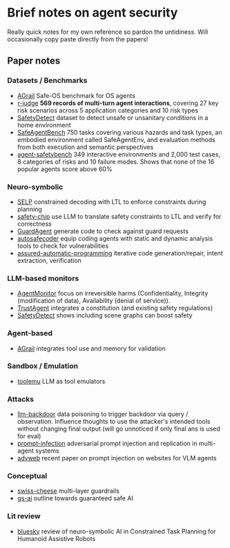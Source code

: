 # Brief notes on agent security
Really quick notes for my own reference so pardon the untidiness. Will occasionally copy paste directly from the papers!


## Paper notes

### Datasets / Benchmarks
- [AGrail](papers/AGrail.md) Safe-OS benchmark for OS agents
- [r-judge](papers/r-judge.md)  **569 records of multi-turn agent interactions**, covering 27 key risk scenarios across 5 application categories and 10 risk types
- [SafetyDetect](papers/SafetyDetect.md) dataset to detect unsafe or unsanitary conditions in a home environment
- [SafeAgentBench](papers/SafeAgentBench.md) 750 tasks covering various hazards and task types, an embodied environment called SafeAgentEnv, and evaluation methods from both execution and semantic perspectives
- [agent-safetybench](papers/agent-safetybench.md) 349 interactive environments and 2,000 test cases, 8 categories of risks and 10 failure modes. Shows that none of the 16 popular agents score above 60%

### Neuro-symbolic
- [SELP](papers/SELP.md) constrained decoding with LTL to enforce constraints during planning
- [safety-chip](papers/safety-chip.md) use LLM to translate safety constraints to LTL and verify for correctness
- [GuardAgent](papers/GuardAgent.md) generate code to check against guard requests
- [autosafecoder](papers/autosafecoder.md) equip coding agents with static and dynamic analysis tools to check for vulnerabilities
- [assured-automatic-programming](papers/assured-automatic-programming.md) iterative code generation/repair, intent extraction, verification

### LLM-based monitors
- [AgentMonitor](papers/AgentMonitor.md) focus on irreversible harms (Confidentiality, Integrity (modification of data), Availability (denial of service)).
- [TrustAgent](papers/TrustAgent.md) integrates a constitution (and existing safety regulations)
- [SafetyDetect](papers/SafetyDetect.md) shows including scene graphs can boost safety

### Agent-based
- [AGrail](papers/AGrail.md) integrates tool use and memory for validation

### Sandbox / Emulation
- [toolemu](papers/toolemu.md) LLM as tool emulators

### Attacks
- [llm-backdoor](papers/llm-backdoor.md) data poisoning to trigger backdoor via query / observation. Influence thoughts to use the attacker's intended tools without changing final output (will go unnoticed if only final ans is used for eval)
- [prompt-infection](papers/prompt-infection.md) adversarial prompt injection and replication in multi-agent systems
- [advweb](papers/advweb.md) recent paper on prompt injection on websites for VLM agents

### Conceptual
- [swiss-cheese](papers/swiss-cheese.md) multi-layer guardrails
- [gs-ai](papers/gs-ai.md) outline towards guaranteed safe AI

### Lit review
- [bluesky](papers/bluesky.md) review of neuro-symbolic AI in Constrained Task Planning for Humanoid Assistive Robots
